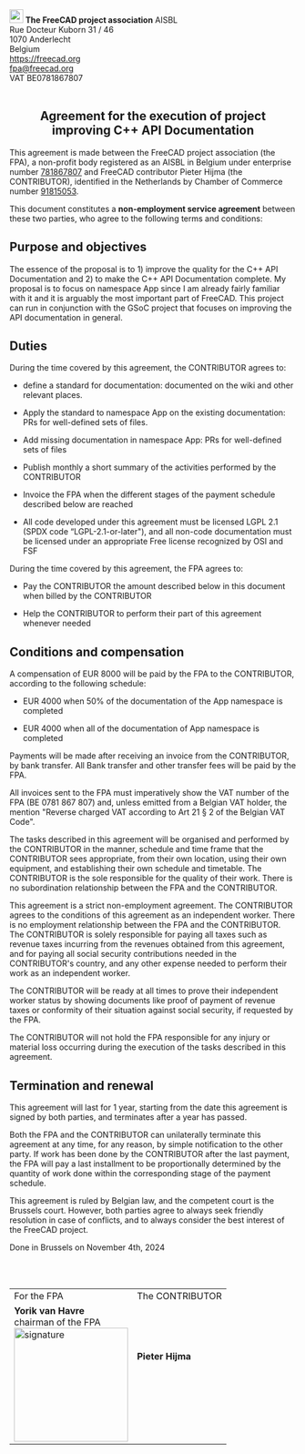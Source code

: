 <div class="align-right">
<img src="../../../images/logos/FreeCAD-symbol-square/FreeCAD-symbol-square-16.png" style="width:24px;" />  <b>The FreeCAD project association</b> AISBL<br/>
Rue Docteur Kuborn 31 / 46<br/>
1070 Anderlecht<br/>
Belgium<br/>
<a href="https://freecad.org">https://freecad.org</a><br/>
<a href="mailto:fpa@freecad.org">fpa@freecad.org</a><br/>
VAT BE0781867807
<br/><br/>
</div>

<h2 align=center>Agreement for the execution of project improving C++ API Documentation</h2>

This agreement is made between the FreeCAD project association (the FPA), a non-profit body registered as an AISBL in Belgium under enterprise number [781867807](https://kbopub.economie.fgov.be/kbopub/toonondernemingps.html?lang=en&ondernemingsnummer=781867807) and FreeCAD contributor Pieter Hijma (the CONTRIBUTOR), identified in the Netherlands by Chamber of Commerce number [91815053](https://www.kvk.nl/zoeken).

This document constitutes a **non-employment service agreement** between these two parties, who agree to the following terms and conditions:

## Purpose and objectives

The essence of the proposal is to 1) improve the quality for the C++ API Documentation and 2) to make the C++ API Documentation complete. My proposal is to focus on namespace App since I am already fairly familiar with it and it is arguably the most important part of FreeCAD. This project can run in conjunction with the GSoC project that focuses on improving the API documentation in general.

## Duties

During the time covered by this agreement, the CONTRIBUTOR agrees to:

- define a standard for documentation: documented on the wiki and other relevant places.

- Apply the standard to namespace App on the existing documentation: PRs for well-defined sets of files.

- Add missing documentation in namespace App: PRs for well-defined sets of files

- Publish monthly a short summary of the activities performed by the CONTRIBUTOR

- Invoice the FPA when the different stages of the payment schedule described below are reached

- All code developed under this agreement must be licensed LGPL 2.1 (SPDX code “LGPL-2.1-or-later"), and all non-code documentation must be licensed
  under an appropriate Free license recognized by OSI and FSF

During the time covered by this agreement, the FPA agrees to:

- Pay the CONTRIBUTOR the amount described below in this document when billed by the CONTRIBUTOR

- Help the CONTRIBUTOR to perform their part of this agreement whenever needed

## Conditions and compensation

A compensation of EUR 8000 will be paid by the FPA to the CONTRIBUTOR, according to the following schedule:

* EUR 4000 when 50% of the documentation of the App namespace is completed

* EUR 4000 when all of the documentation of App namespace is completed

Payments will be made after receiving an invoice from the CONTRIBUTOR, by bank transfer. All Bank transfer and other transfer fees will be paid by the FPA.

All invoices sent to the FPA must imperatively show the VAT number of the FPA (BE 0781 867 807) and, unless emitted from a Belgian VAT holder, the mention "Reverse charged VAT according to Art 21 § 2 of the Belgian VAT Code".

The tasks described in this agreement will be organised and performed by the CONTRIBUTOR in the manner, schedule and time frame that the CONTRIBUTOR sees appropriate, from their own location, using their own equipment, and establishing their own schedule and timetable. The CONTRIBUTOR is the sole responsible for the quality of their work. There is no subordination relationship between the FPA and the CONTRIBUTOR.

This agreement is a strict non-employment agreement. The CONTRIBUTOR agrees to the conditions of this agreement as an independent worker. There is no employment relationship between the FPA and the CONTRIBUTOR. The CONTRIBUTOR is solely responsible for paying all taxes such as revenue taxes incurring from the revenues obtained from this agreement, and for paying all social security contributions needed in the CONTRIBUTOR's country, and any other expense needed to perform their work as an independent worker.

The CONTRIBUTOR will be ready at all times to prove their independent worker status by showing documents like proof of payment of revenue taxes or conformity of their situation against social security, if requested by the FPA.

The CONTRIBUTOR will not hold the FPA responsible for any injury or material loss occurring during the execution of the tasks described in this agreement.

## Termination and renewal

This agreement will last for 1 year, starting from the date this agreement is signed by both parties, and terminates after a year has passed.

Both the FPA and the CONTRIBUTOR can unilaterally terminate this agreement at any time, for any reason, by simple notification to the other party. If work has been done by the CONTRIBUTOR after the last payment, the FPA will pay a last installment to be proportionally determined by the quantity of work done within the corresponding stage of the payment schedule.

This agreement is ruled by Belgian law, and the competent court is the Brussels court. However, both parties agree to always seek friendly resolution in case of conflicts, and to always consider the best interest of the FreeCAD project.

Done in Brussels on November 4th, 2024

<div>
<br/><br/>
<table>
<tr>
<td>
For the FPA
</td>
<td>
The CONTRIBUTOR
</td>
</tr>
<tr>
<td>
<b>Yorik van Havre</b><br/>
chairman of the FPA<br/>
<img src="/home/yorik/Documents/Admin/Docs/signature.png" title="" alt="signature" width="200">
</td>
<td>
<b>Pieter Hijma</b><br/><br/><br/><br/>
</td>
</tr>
</table>
</div>

